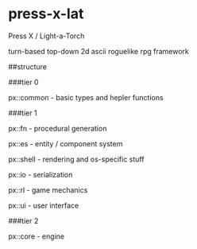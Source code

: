 # press-x-lat

Press X / Light-a-Torch

turn-based top-down 2d ascii roguelike rpg framework

##structure

###tier 0

px::common - basic types and hepler functions

###tier 1

px::fn - procedural generation

px::es - entity / component system

px::shell - rendering and os-specific stuff

px::io - serialization

px::rl - game mechanics

px::ui - user interface

###tier 2

px::core - engine


